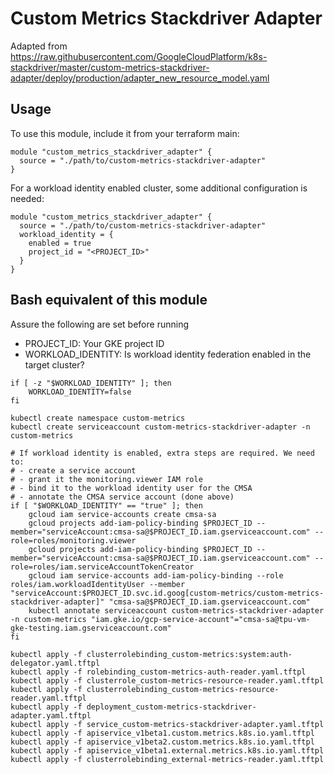 # Custom Metrics Stackdriver Adapter

Adapted from https://raw.githubusercontent.com/GoogleCloudPlatform/k8s-stackdriver/master/custom-metrics-stackdriver-adapter/deploy/production/adapter_new_resource_model.yaml

## Usage

To use this module, include it from your terraform main:

```
module "custom_metrics_stackdriver_adapter" {
  source = "./path/to/custom-metrics-stackdriver-adapter"
}
```

For a workload identity enabled cluster, some additional configuration is
needed:

```
module "custom_metrics_stackdriver_adapter" {
  source = "./path/to/custom-metrics-stackdriver-adapter"
  workload_identity = {
    enabled = true
    project_id = "<PROJECT_ID>"
  }
}
```

## Bash equivalent of this module

Assure the following are set before running
   - PROJECT_ID: Your GKE project ID
   - WORKLOAD_IDENTITY: Is workload identity federation enabled in the target cluster?

```
if [ -z "$WORKLOAD_IDENTITY" ]; then
    WORKLOAD_IDENTITY=false
fi

kubectl create namespace custom-metrics
kubectl create serviceaccount custom-metrics-stackdriver-adapter -n custom-metrics

# If workload identity is enabled, extra steps are required. We need to:
# - create a service account
# - grant it the monitoring.viewer IAM role
# - bind it to the workload identity user for the CMSA
# - annotate the CMSA service account (done above)
if [ "$WORKLOAD_IDENTITY" == "true" ]; then
    gcloud iam service-accounts create cmsa-sa
    gcloud projects add-iam-policy-binding $PROJECT_ID --member="serviceAccount:cmsa-sa@$PROJECT_ID.iam.gserviceaccount.com" --role=roles/monitoring.viewer
    gcloud projects add-iam-policy-binding $PROJECT_ID --member="serviceAccount:cmsa-sa@$PROJECT_ID.iam.gserviceaccount.com" --role=roles/iam.serviceAccountTokenCreator
    gcloud iam service-accounts add-iam-policy-binding --role roles/iam.workloadIdentityUser --member "serviceAccount:$PROJECT_ID.svc.id.goog[custom-metrics/custom-metrics-stackdriver-adapter]" "cmsa-sa@$PROJECT_ID.iam.gserviceaccount.com"
    kubectl annotate serviceaccount custom-metrics-stackdriver-adapter -n custom-metrics "iam.gke.io/gcp-service-account"="cmsa-sa@tpu-vm-gke-testing.iam.gserviceaccount.com"
fi

kubectl apply -f clusterrolebinding_custom-metrics:system:auth-delegator.yaml.tftpl
kubectl apply -f rolebinding_custom-metrics-auth-reader.yaml.tftpl
kubectl apply -f clusterrole_custom-metrics-resource-reader.yaml.tftpl
kubectl apply -f clusterrolebinding_custom-metrics-resource-reader.yaml.tftpl
kubectl apply -f deployment_custom-metrics-stackdriver-adapter.yaml.tftpl
kubectl apply -f service_custom-metrics-stackdriver-adapter.yaml.tftpl
kubectl apply -f apiservice_v1beta1.custom.metrics.k8s.io.yaml.tftpl
kubectl apply -f apiservice_v1beta2.custom.metrics.k8s.io.yaml.tftpl
kubectl apply -f apiservice_v1beta1.external.metrics.k8s.io.yaml.tftpl
kubectl apply -f clusterrolebinding_external-metrics-reader.yaml.tftpl
```
